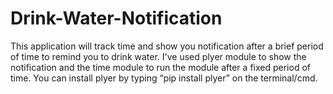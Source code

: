 # Drink-Water-Notification
This application will track time and show you notification after a brief period of time to remind you to drink water. I've used plyer  module to show the notification and the time module to run the module after a fixed period of time. You can install plyer by typing “pip install plyer” on the terminal/cmd. 

